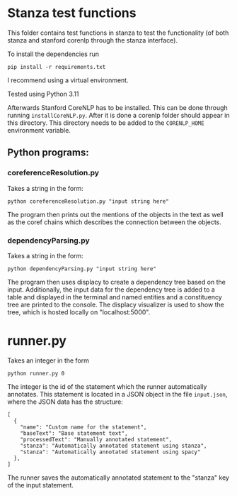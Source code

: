 # Stanza test functions

This folder contains test functions in stanza to test the functionality (of both stanza and stanford corenlp through the stanza interface).

To install the dependencies run

`pip install -r requirements.txt`

I recommend using a virtual environment.

Tested using Python 3.11

Afterwards Stanford CoreNLP has to be installed. This can be done through running `installCoreNLP.py`.
After it is done a corenlp folder should appear in this directory. This directory needs to be added to the `CORENLP_HOME` environment variable.

## Python programs:

### coreferenceResolution.py
Takes a string in the form:

`python coreferenceResolution.py "input string here"`

The program then prints out the mentions of the objects in the text as well as the coref chains 
which describes the connection between the objects.

### dependencyParsing.py
Takes a string in the form:

`python dependencyParsing.py "input string here"`

The program then uses displacy to create a dependency tree based on the input.
Additionally, the input data for the dependency tree is added to a table and displayed in the terminal and
named entities and a constituency tree are printed to the console.
The displacy visualizer is used to show the tree, which is hosted locally on "localhost:5000".

# runner.py
Takes an integer in the form

`python runner.py 0`

The integer is the id of the statement which the runner automatically annotates. This statement is located in a JSON object in the file 
`input.json`, where the JSON data has the structure:

```
[
  {
    "name": "Custom name for the statement",
    "baseText": "Base statement text",
    "processedText": "Manually annotated statement",
    "stanza": "Automatically annotated statement using stanza",
    "stanza": "Automatically annotated statement using spacy"
  },
]
```

The runner saves the automatically annotated statement to the "stanza" key of the input statement.